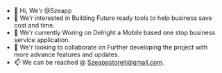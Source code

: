 - 👋 Hi, We'r @Szeapp
- 👀 We'r interested in Building Future ready tools to help business save cost and time.
- 🌱  We'r  currently Woring on Delright a Mobile based one stop business service application.
- 💞️  We'r  looking to collaborate on Further developing the project with more advance features and updates.
- 📫 We can be reached @ Szeappstoreit@gmail.com.

<!---
Szeapp/Szeapp is a ✨ special ✨ repository because its `README.md` (this file) appears on your GitHub profile.
You can click the Preview link to take a look at your changes.
--->

